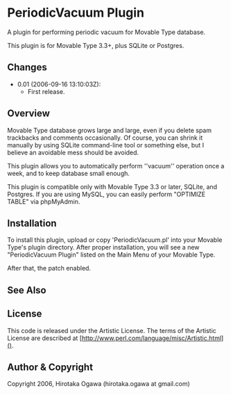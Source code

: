 # PeriodicVacuum Plugin

A plugin for performing periodic vacuum for Movable Type database.

This plugin is for Movable Type 3.3+, plus SQLite or Postgres. 

## Changes

 * 0.01 (2006-09-16 13:10:03Z):
   * First release.

## Overview

Movable Type database grows large and large, even if you delete spam trackbacks and comments occasionally.  Of course, you can shrink it manually by using SQLite command-line tool or something else, but I believe an avoidable mess should be avoided.

This plugin allows you to automatically perform ''vacuum'' operation once a week, and to keep database small enough.

This plugin is compatible only with Movable Type 3.3 or later, SQLite, and Postgres.  If you are using MySQL, you can easily perform "OPTIMIZE TABLE" via phpMyAdmin.

## Installation

To install this plugin, upload or copy 'PeriodicVacuum.pl' into your Movable Type's plugin directory.  After proper installation, you will see a new "PeriodicVacuum Plugin" listed on the Main Menu of your Movable Type.

After that, the patch enabled.

## See Also

## License

This code is released under the Artistic License. The terms of the Artistic License are described at [http://www.perl.com/language/misc/Artistic.html]().

## Author & Copyright

Copyright 2006, Hirotaka Ogawa (hirotaka.ogawa at gmail.com)
